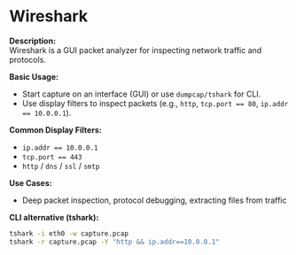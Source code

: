 # Wireshark

**Description:**  
Wireshark is a GUI packet analyzer for inspecting network traffic and protocols.

**Basic Usage:**
- Start capture on an interface (GUI) or use `dumpcap/tshark` for CLI.
- Use display filters to inspect packets (e.g., `http`, `tcp.port == 80`, `ip.addr == 10.0.0.1`).

**Common Display Filters:**
- `ip.addr == 10.0.0.1`  
- `tcp.port == 443`  
- `http` / `dns` / `ssl` / `smtp`

**Use Cases:**
- Deep packet inspection, protocol debugging, extracting files from traffic

**CLI alternative (tshark):**
```bash
tshark -i eth0 -w capture.pcap
tshark -r capture.pcap -Y "http && ip.addr==10.0.0.1"
```